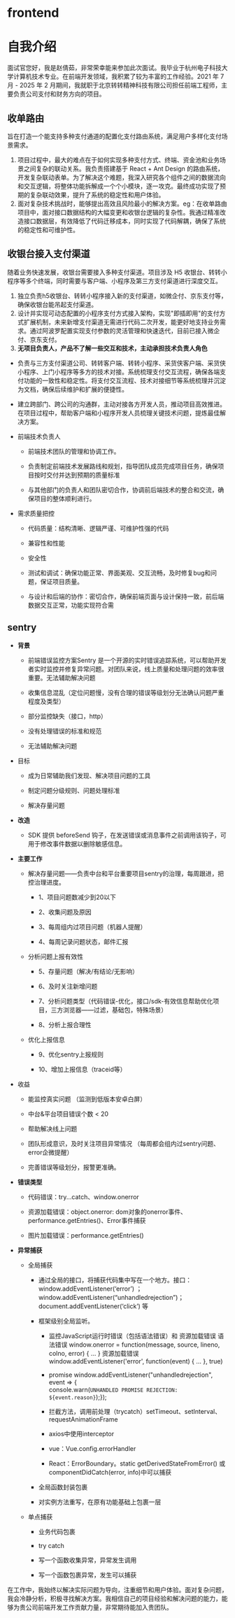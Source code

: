 # frontend
# 自我介绍

面试官您好，我是赵倩茹，非常荣幸能来参加此次面试。我毕业于杭州电子科技大学计算机技术专业。在前端开发领域，我积累了较为丰富的工作经验。2021 年 7 月 - 2025 年 2 月期间，我就职于北京转转精神科技有限公司担任前端工程师，主要负责公司支付和财务方向的项目。

## 收单路由

旨在打造一个能支持多种支付通道的配置化支付路由系统，满足用户多样化支付场景需求。

1. 项目过程中，最大的难点在于如何实现多种支付方式、终端、资金池和业务场景之间复杂的联动关系。我负责搭建基于 React + Ant Design 的路由系统，开发复杂联动表单。为了解决这个难题，我深入研究各个组件之间的数据流向和交互逻辑，将整体功能拆解成一个个小模块，逐一攻克。最终成功实现了预期的复杂联动效果，提升了系统的稳定性和用户体验。
2. 面对复杂技术挑战时，能够提出高效且风险最小的解决方案。eg：在收单路由项目中，面对接口数据结构的大幅变更和收银台逻辑的复杂性。我通过精准改造接口数据层，有效降低了代码迁移成本，同时实现了代码解耦，确保了系统的稳定性和可维护性。

## 收银台接入支付渠道

随着业务快速发展，收银台需要接入多种支付渠道。项目涉及 H5 收银台、转转小程序等多个终端，同时需要与客户端、小程序及第三方支付渠道进行深度交互。

1. 独立负责h5收银台、转转小程序接入新的支付渠道，如微企付、京东支付等，确保收银台能吊起支付渠道。
2. 设计并实现可动态配置的小程序支付方式接入架构，实现"即插即用"的支付方式扩展机制，未来新增支付渠道无需进行代码二次开发，能更好地支持业务需求。通过阿波罗配置实现支付参数的灵活管理和快速迭代，目前已接入微企付、京东支付。
3. **无项目负责人，产品不了解一些交互和技术，主动承担技术负责人角色**

- 负责与三方支付渠道公司、转转客户端、转转小程序、采货侠客户端、采货侠小程序、上门小程序等多方的技术对接。系统梳理支付交互流程，确保各端支付功能的一致性和稳定性。将支付交互流程、技术对接细节等系统梳理并沉淀为文档，确保后续维护和扩展的便捷性。

- 建立跨部门、跨公司的沟通群，主动对接各方开发人员，推动项目高效推进。在项目过程中，帮助客户端和小程序开发人员梳理关键技术问题，提炼最佳解决方案。

- 前端技术负责人

  - 前端技术团队的管理和协调工作。

  - 负责制定前端技术发展路线和规划，指导团队成员完成项目任务，确保项目按时交付并达到预期的质量标准

  - 与其他部门的负责人和团队密切合作，协调前后端技术的整合和交流，确保项目的整体顺利进行。

- 需求质量把控

  - 代码质量：结构清晰、逻辑严谨、可维护性强的代码

  - 兼容性和性能

  - 安全性

  - 测试和调试：确保功能正常、界面美观、交互流畅，及时修复bug和问题，保证项目质量。

  - 与设计和后端的协作：密切合作，确保前端页面与设计保持一致，前后端数据交互正常，功能实现符合需

## sentry

- **背景**

  - 前端错误监控方案Sentry 是一个开源的实时错误追踪系统，可以帮助开发者实时监控并修复异常问题。对团队来说，线上质量和处理问题的效率很重要。无法辅助解决问题

  - 收集信息混乱（定位问题慢，没有合理的错误等级划分无法确认问题严重程度及类型）

  - 部分监控缺失（接口，http）

  - 没有处理错误的标准和规范

  - 无法辅助解决问题

- 目标

  - 成为日常辅助我们发现、解决项目问题的工具

  - 制定问题分级规则、问题处理标准

  - 解决存量问题

- **改造**

  - SDK 提供 beforeSend 钩子，在发送错误或消息事件之前调用该钩子，可用于修改事件数据以删除敏感信息。

- **主要工作**

  - 解决存量问题——负责中台和平台重要项目sentry的治理，每周跟进，把控治理进度。

    - 1、项目问题数减少到20以下

    - 2、收集问题及原因

    - 3、每周组内过项目问题（机器人提醒）

    - 4、每周记录问题状态，邮件汇报

  - 分析问题上报有效性

    - 5、存量问题（解决/有结论/无影响）

    - 6、及时关注新增问题

    - 7、分析问题类型（代码错误-优化，接口/sdk-有效信息帮助优化项目，三方浏览器——过滤，基础包，特殊场景）

    - 8、分析上报合理性

  - 优化上报信息

    - 9、优化sentry上报规则

    - 10、增加上报信息（traceid等）

- 收益

  - 能监控真实问题 （监测到低版本安卓白屏）

  - 中台&平台项目错误个数 < 20

  - 帮助解决线上问题

  - 团队形成意识，及时关注项目异常情况 （每周都会组内过sentry问题、error企微提醒）

  - 完善错误等级划分，报警更准确。

- **错误类型**

  - 代码错误：try...catch、window.onerror

  - 资源加载错误：object.onerror: dom对象的onerror事件、performance.getEntries()、Error事件捕获

  - 图片加载错误：performance.getEntries()

- **异常捕获**

  - 全局捕获

    - 通过全局的接口，将捕获代码集中写在一个地方。接口：window.addEventListener(‘error’)  ；window.addEventListener(“unhandledrejection”)；document.addEventListener(‘click’) 等

    - 框架级别全局监听。

      - 监控JavaScript运行时错误（包括语法错误）和 资源加载错误
        语法错误   window.onerror = function(message, source, lineno, colno, error) { ... } 
        资源加载错误  window.addEventListener('error', function(event) { ... }, true)

      - promise
        window.addEventListener("unhandledrejection", event => {  
        ​console.warn(`UNHANDLED PROMISE REJECTION: ${event.reason}`);});

      - 拦截方法，调用前处理（trycatch）setTimeout、setInterval、requestAnimationFrame

      - axios中使用interceptor

      - vue：Vue.config.errorHandler

      - React：ErrorBoundary。static getDerivedStateFromError() 或componentDidCatch(error, info)中可以捕获

    - 全局函数封装包裹

    - 对实例方法重写，在原有功能基础上包裹一层

  - 单点捕获

    - 业务代码包裹

    - try catch

    - 写一个函数收集异常，异常发生调用

    - 写一个函数包裹异常，发生可以捕获

在工作中，我始终以解决实际问题为导向，注重细节和用户体验。面对复杂问题，我会冷静分析，积极寻找解决方案。我相信自己的项目经验和解决问题的能力，能够为贵公司前端开发工作贡献力量，非常期待能加入贵团队。


